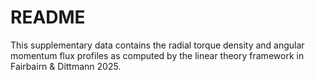 # README

This supplementary data contains the radial torque density and angular momentum flux profiles as computed by the linear theory framework in Fairbairn & Dittmann 2025.

